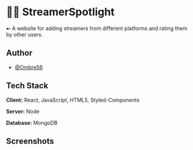 # 👩‍💻 StreamerSpotlight

➼ A website for adding streamers from different platforms and rating them by other users.


## Author

- [@Ombre56](https://www.github.com/Ombre56)


## Tech Stack

**Client:** React, JavaScript, HTML5, Styled-Components

**Server:** Node

**Database:** MongoDB


## Screenshots


